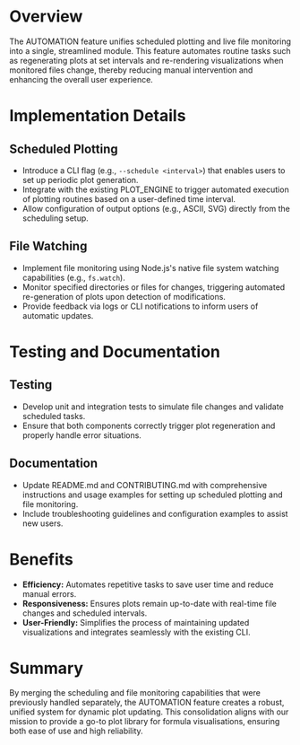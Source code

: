 # Overview

The AUTOMATION feature unifies scheduled plotting and live file monitoring into a single, streamlined module. This feature automates routine tasks such as regenerating plots at set intervals and re-rendering visualizations when monitored files change, thereby reducing manual intervention and enhancing the overall user experience.

# Implementation Details

## Scheduled Plotting
- Introduce a CLI flag (e.g., `--schedule <interval>`) that enables users to set up periodic plot generation.
- Integrate with the existing PLOT_ENGINE to trigger automated execution of plotting routines based on a user-defined time interval.
- Allow configuration of output options (e.g., ASCII, SVG) directly from the scheduling setup.

## File Watching
- Implement file monitoring using Node.js's native file system watching capabilities (e.g., `fs.watch`).
- Monitor specified directories or files for changes, triggering automated re-generation of plots upon detection of modifications.
- Provide feedback via logs or CLI notifications to inform users of automatic updates.

# Testing and Documentation

## Testing
- Develop unit and integration tests to simulate file changes and validate scheduled tasks.
- Ensure that both components correctly trigger plot regeneration and properly handle error situations.

## Documentation
- Update README.md and CONTRIBUTING.md with comprehensive instructions and usage examples for setting up scheduled plotting and file monitoring.
- Include troubleshooting guidelines and configuration examples to assist new users.

# Benefits

- **Efficiency:** Automates repetitive tasks to save user time and reduce manual errors.
- **Responsiveness:** Ensures plots remain up-to-date with real-time file changes and scheduled intervals.
- **User-Friendly:** Simplifies the process of maintaining updated visualizations and integrates seamlessly with the existing CLI.

# Summary

By merging the scheduling and file monitoring capabilities that were previously handled separately, the AUTOMATION feature creates a robust, unified system for dynamic plot updating. This consolidation aligns with our mission to provide a go-to plot library for formula visualisations, ensuring both ease of use and high reliability.
